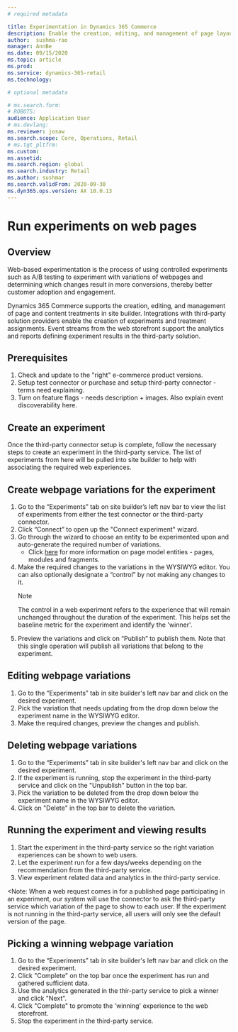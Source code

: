 ```yaml
---
# required metadata

title: Experimentation in Dynamics 365 Commerce
description: Enable the creation, editing, and management of page layout and content treatments in site builder. End-to-end experimentation support will be enabled for e-commerce pages, as well as entities within a page.
author:  sushma-rao 
manager: AnnBe
ms.date: 09/15/2020
ms.topic: article
ms.prod: 
ms.service: dynamics-365-retail
ms.technology: 

# optional metadata

# ms.search.form: 
# ROBOTS: 
audience: Application User
# ms.devlang: 
ms.reviewer: josaw
ms.search.scope: Core, Operations, Retail
# ms.tgt_pltfrm: 
ms.custom: 
ms.assetid: 
ms.search.region: global
ms.search.industry: Retail
ms.author: sushmar
ms.search.validFrom: 2020-09-30
ms.dyn365.ops.version: AX 10.0.13
---
```



# Run experiments on web pages
## Overview
Web-based experimentation is the process of using controlled experiments such as A/B testing to experiment with variations of webpages and determining which changes result in more conversions, thereby better customer adoption and engagement.

Dynamics 365 Commerce supports the creation, editing, and management of page and content treatments in site builder. Integrations with third-party solution providers enable the creation of experiments and treatment assignments. Event streams from the web storefront support the analytics and reports defining experiment results in the third-party solution.

## Prerequisites
1. Check and update to the "right" e-commerce product versions.
1. Setup test connector or purchase and setup third-party connector - terms need explaining.
1. Turn on feature flags - needs description + images. Also explain event discoverability here.

## Create an experiment
Once the third-party connector setup is complete, follow the necessary steps to create an experiment in the third-party service. The list of experiments from here will be pulled into site builder to help with associating the required web experiences.

## Create webpage variations for the experiment
1. Go to the “Experiments” tab on site builder’s left nav bar to view the list of experiments from either the test connector or the third-party connector. 
1. Click “Connect” to open up the "Connect experiment" wizard.
1. Go through the wizard to choose an entity to be experimented upon and auto-generate the required number of variations. 
    - Click [here](https://docs.microsoft.com/en-us/dynamics365/commerce/page-elements-overview) for more information on page model entities - pages, modules and fragments.
1. Make the required changes to the variations in the WYSIWYG editor. You can also optionally designate a “control” by not making any changes to it.
    > [!NOTE]
    > The control in a web experiment refers to the experience that will remain unchanged throughout the duration of the experiment. This helps set the baseline metric for the experiment and identify the 'winner'.
1. Preview the variations and click on “Publish” to publish them. Note that this single operation will publish all variations that belong to the experiment.

## Editing webpage variations
1. Go to the “Experiments” tab in site builder's left nav bar and click on the desired experiment. 
1. Pick the variation that needs updating from the drop down below the experiment name in the WYSIWYG editor.
1. Make the required changes, preview the changes and publish.

## Deleting webpage variations
1. Go to the “Experiments” tab in site builder's left nav bar and click on the desired experiment. 
1. If the experiment is running, stop the experiment in the third-party service and click on the "Unpublish" button in the top bar.
1. Pick the variation to be deleted from the drop down below the experiment name in the WYSIWYG editor.
1. Click on "Delete" in the top bar to delete the variation.

## Running the experiment and viewing results
1. Start the experiment in the third-party service so the right variation experiences can be shown to web users.
1. Let the experiment run for a few days/weeks depending on the recommendation from the third-party service.
1. View experiment related data and analytics in the third-party service.

<Note: When a web request comes in for a published page participating in an experiment, our system will use the connector to ask the third-party service which variation of the page to show to each user.  If the experiment is not running in the third-party service, all users will only see the default version of the page. <need to define what the default is>

## Picking a winning webpage variation
1. Go to the “Experiments” tab in site builder's left nav bar and click on the desired experiment.
1. Click "Complete" on the top bar once the experiment has run and gathered sufficient data.
1. Use the analytics generated in the thir-party service to pick a winner and click "Next".
1. Click "Complete" to promote the 'winning' experience to the web storefront.
1. Stop the experiment in the third-party service.

